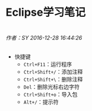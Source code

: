 # Eclipse学习笔记

#
*作者：SY*
*2016-12-28 16:44:26*
##

+ 快捷键
	+ `Ctrl+F11`：运行程序
	+ `Ctrl+Shift+/`：添加注释
	+ `Ctrl+Shift+\`：删除注释
	+ `Del`：删除光标右边字符
	+ `Ctrl+Shift+o`：导入包
	+ `Alt+/`：提示符

